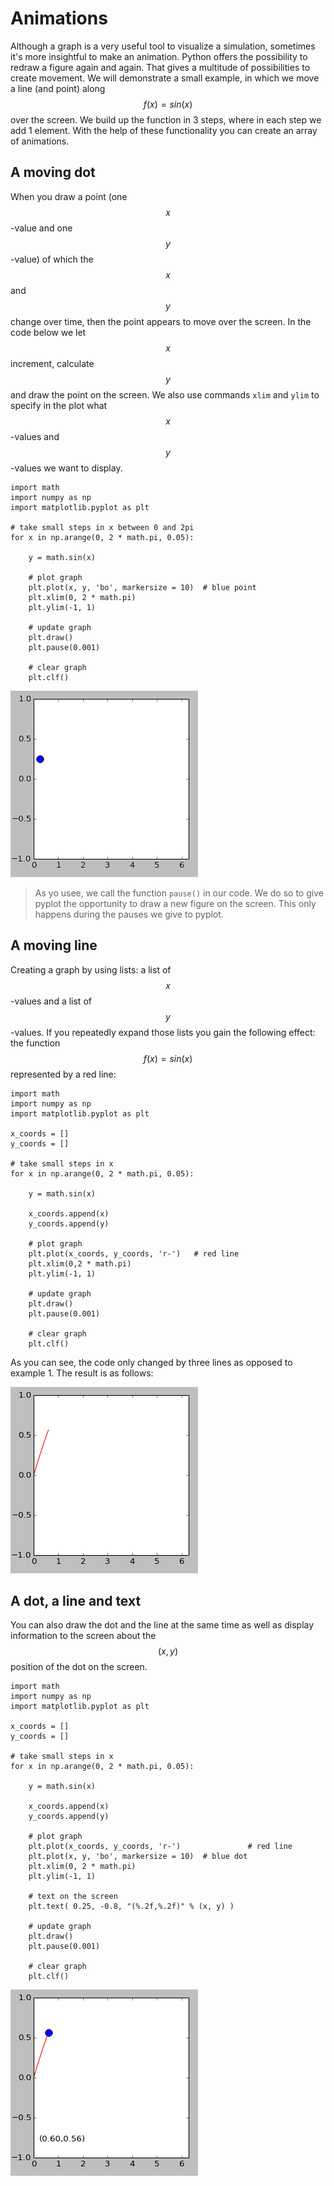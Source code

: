 # Animations

Although a graph is a very useful tool to visualize a simulation, sometimes it's more insightful to make an animation. Python offers the possibility to redraw a figure again and again. That gives a multitude of possibilities to create movement. We will demonstrate a small example, in which we move a line (and point) along $$f(x)=sin(x)$$ over the screen. We build up the function in 3 steps, where in each step we add 1 element. With the help of these functionality you can create an array of animations.

## A moving dot

When you draw a point (one $$x$$-value and one $$y$$-value) of which the $$x$$ and $$y$$ change over time, then the point appears to move over the screen. In the code below we let $$x$$ increment, calculate $$y$$ and draw the point on the screen. We also use commands `xlim` and `ylim` to specify in the plot what $$x$$-values and $$y$$-values we want to display. 

    import math
    import numpy as np
    import matplotlib.pyplot as plt
    
    # take small steps in x between 0 and 2pi
    for x in np.arange(0, 2 * math.pi, 0.05):

        y = math.sin(x)

        # plot graph
        plt.plot(x, y, 'bo', markersize = 10)  # blue point
        plt.xlim(0, 2 * math.pi)
        plt.ylim(-1, 1)

        # update graph
        plt.draw()
        plt.pause(0.001)

        # clear graph
        plt.clf()

![](AnimationExampleSin1.gif)

> As yo usee, we call the function `pause()` in our code. We do so to give pyplot the opportunity to draw a new figure on the screen. This only happens during the pauses we give to pyplot.


## A moving line

Creating a graph by using lists: a list of $$x$$-values and a list of $$y$$-values. If you repeatedly expand those lists you gain the following effect: the function $$f(x) = sin(x)$$ represented by a red line:

    import math
    import numpy as np
    import matplotlib.pyplot as plt
    
    x_coords = []
    y_coords = []

    # take small steps in x
    for x in np.arange(0, 2 * math.pi, 0.05):

        y = math.sin(x)

        x_coords.append(x)
        y_coords.append(y)

        # plot graph
        plt.plot(x_coords, y_coords, 'r-')   # red line
        plt.xlim(0,2 * math.pi)
        plt.ylim(-1, 1)

        # update graph
        plt.draw()           
        plt.pause(0.001)

        # clear graph
        plt.clf()            

As you can see, the code only changed by three lines as opposed to example 1. The result is as follows:

![](AnimationExampleSin2.gif)

## A dot, a line and text

You can also draw the dot and the line at the same time as well as display information to the screen about the $$(x,y)$$ position of the dot on the screen.

    import math
    import numpy as np
    import matplotlib.pyplot as plt
    
    x_coords = []
    y_coords = []

    # take small steps in x
    for x in np.arange(0, 2 * math.pi, 0.05):

        y = math.sin(x)

        x_coords.append(x)
        y_coords.append(y)

        # plot graph
        plt.plot(x_coords, y_coords, 'r-')               # red line
        plt.plot(x, y, 'bo', markersize = 10)  # blue dot
        plt.xlim(0, 2 * math.pi)
        plt.ylim(-1, 1)

        # text on the screen      
        plt.text( 0.25, -0.8, "(%.2f,%.2f)" % (x, y) )  

        # update graph
        plt.draw()           
        plt.pause(0.001)

        # clear graph
        plt.clf()

![](AnimationExampleSin3.gif)
